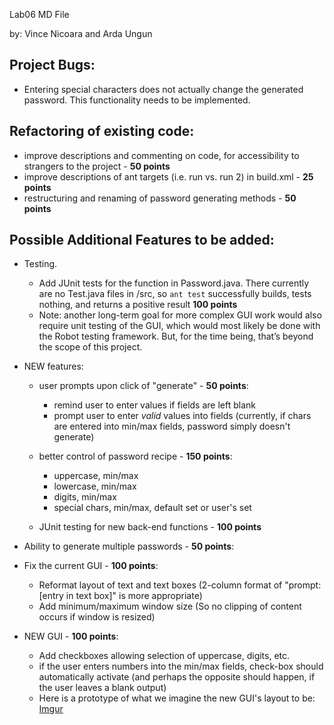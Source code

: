 Lab06 MD File

by: Vince Nicoara and Arda Ungun

## Project Bugs:
* Entering special characters does not actually change the generated password. This functionality needs to be implemented.

## Refactoring of existing code:
* improve descriptions and commenting on code, for accessibility to strangers to the project - **50 points**
* improve descriptions of ant targets (i.e. run vs. run 2) in build.xml - **25 points**
* restructuring and renaming of password generating methods - **50 points**

## Possible Additional Features to be added:
* Testing. 
	* Add JUnit tests for the function in Password.java. There currently are no Test.java files in /src, so ```ant test``` successfully builds, tests nothing, and returns a positive result **100 points**
	* Note: another long-term goal for more complex GUI work would also require unit testing of the GUI, which would most likely be done with the Robot testing framework. But, for the time being, that’s beyond the scope of this project.
* NEW features:
	* user prompts upon click of "generate" - **50 points**:
		* remind user to enter values if fields are left blank
		* prompt user to enter *valid* values into fields (currently, if chars are entered into min/max fields, password simply doesn't generate)

	* better control of password recipe - **150 points**:
		* uppercase, min/max
		* lowercase, min/max
		* digits, min/max
		* special chars, min/max, default set or user's set

	* JUnit testing for new back-end functions - **100 points**
		
* Ability to generate multiple passwords - **50 points**:

* Fix the current GUI - **100 points**:
	* Reformat layout of text and text boxes (2-column format of "prompt: [entry in text box]" is more appropriate)
	* Add minimum/maximum window size (So no clipping of content occurs if window is resized)

* NEW GUI - **100 points**:
	* Add checkboxes allowing selection of uppercase, digits, etc.
	* if the user enters numbers into the min/max fields, check-box should automatically activate (and perhaps the opposite should happen, if the user leaves a blank output)
	* Here is a prototype of what we imagine the new GUI's layout to be: [Imgur](http://i.imgur.com/YM3Wn1M.jpg)
